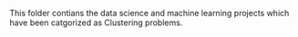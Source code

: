 This folder contians the data science and machine learning projects which have been catgorized as Clustering problems.
